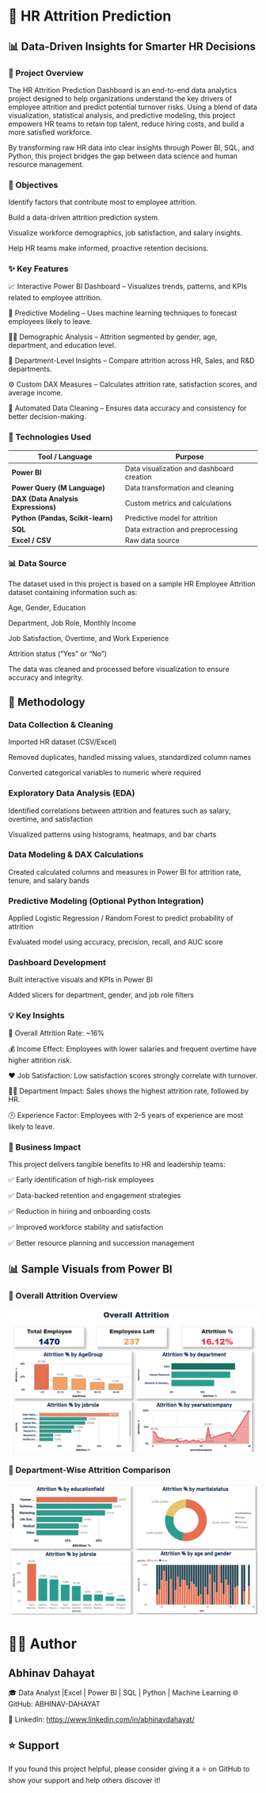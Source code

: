 # 🧠 HR Attrition Prediction 
## 📊 Data-Driven Insights for Smarter HR Decisions
### 🚀 Project Overview

The HR Attrition Prediction Dashboard is an end-to-end data analytics project designed to help organizations understand the key drivers of employee attrition and predict potential turnover risks.
Using a blend of data visualization, statistical analysis, and predictive modeling, this project empowers HR teams to retain top talent, reduce hiring costs, and build a more satisfied workforce.

By transforming raw HR data into clear insights through Power BI, SQL, and Python, this project bridges the gap between data science and human resource management.
### 🎯 Objectives

Identify factors that contribute most to employee attrition.

Build a data-driven attrition prediction system.

Visualize workforce demographics, job satisfaction, and salary insights.

Help HR teams make informed, proactive retention decisions.

### ✨ Key Features

📈 Interactive Power BI Dashboard – Visualizes trends, patterns, and KPIs related to employee attrition.

🧮 Predictive Modeling – Uses machine learning techniques to forecast employees likely to leave.

🧍‍♀️ Demographic Analysis – Attrition segmented by gender, age, department, and education level.

💼 Department-Level Insights – Compare attrition across HR, Sales, and R&D departments.

⚙️ Custom DAX Measures – Calculates attrition rate, satisfaction scores, and average income.

🔄 Automated Data Cleaning – Ensures data accuracy and consistency for better decision-making.

### 🧰 Technologies Used
| Tool / Language                     | Purpose                                   |
| ----------------------------------- | ----------------------------------------- |
| **Power BI**                        | Data visualization and dashboard creation |
| **Power Query (M Language)**        | Data transformation and cleaning          |
| **DAX (Data Analysis Expressions)** | Custom metrics and calculations           |
| **Python (Pandas, Scikit-learn)**   | Predictive model for attrition            |
| **SQL**                             | Data extraction and preprocessing         |
| **Excel / CSV**                     | Raw data source                           |

### 📊 Data Source

The dataset used in this project is based on a sample HR Employee Attrition dataset containing information such as:

Age, Gender, Education

Department, Job Role, Monthly Income

Job Satisfaction, Overtime, and Work Experience

Attrition status (“Yes” or “No”)

The data was cleaned and processed before visualization to ensure accuracy and integrity.
## 🧠 Methodology

### Data Collection & Cleaning

Imported HR dataset (CSV/Excel)

Removed duplicates, handled missing values, standardized column names

Converted categorical variables to numeric where required

### Exploratory Data Analysis (EDA)

Identified correlations between attrition and features such as salary, overtime, and satisfaction

Visualized patterns using histograms, heatmaps, and bar charts

### Data Modeling & DAX Calculations

Created calculated columns and measures in Power BI for attrition rate, tenure, and salary bands

### Predictive Modeling (Optional Python Integration)

Applied Logistic Regression / Random Forest to predict probability of attrition

Evaluated model using accuracy, precision, recall, and AUC score

### Dashboard Development

Built interactive visuals and KPIs in Power BI

Added slicers for department, gender, and job role filters

### 💡 Key Insights

🚪 Overall Attrition Rate: ~16%

💰 Income Effect: Employees with lower salaries and frequent overtime have higher attrition risk.

❤️ Job Satisfaction: Low satisfaction scores strongly correlate with turnover.

🧑‍💼 Department Impact: Sales shows the highest attrition rate, followed by HR.

🕒 Experience Factor: Employees with 2–5 years of experience are most likely to leave.

### 🏢 Business Impact

This project delivers tangible benefits to HR and leadership teams:

✅ Early identification of high-risk employees

✅ Data-backed retention and engagement strategies

✅ Reduction in hiring and onboarding costs

✅ Improved workforce stability and satisfaction

✅ Better resource planning and succession management

## 📊 Sample Visuals from Power BI

### 🔹 Overall Attrition Overview
![Attrition Overview](https://github.com/ABHINAV-DAHAYAT/hr-attrition-prediction/blob/bda16dbbe5af666ec8de3d9ebd4d38a110acbc54/Screenshot%202025-10-16%20235127%20overall.png)

### 🔹 Department-Wise Attrition Comparison
![Department Analysis](https://github.com/ABHINAV-DAHAYAT/hr-attrition-prediction/blob/c37df5a1a0a16ea449eb2bd941ade50847daddc2/eee.png)


# 👨‍💻 Author

## Abhinav Dahayat
🎓 Data Analyst |Excel | Power BI | SQL | Python | Machine Learning
🌐 GitHub: ABHINAV-DAHAYAT

💼 LinkedIn: https://www.linkedin.com/in/abhinavdahayat/

## ⭐ Support

If you found this project helpful, please consider giving it a ⭐ on GitHub to show your support and help others discover it!
